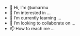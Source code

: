 - 👋 Hi, I’m @umarmu
- 👀 I’m interested in ...
- 🌱 I’m currently learning ...
- 💞️ I’m looking to collaborate on ...
- 📫 How to reach me ...

<!---
umarmu/umarmu is a ✨ special ✨ repository because its `README.md` (this file) appears on your GitHub profile.
You can click the Preview link to take a look at your changes.
--->
